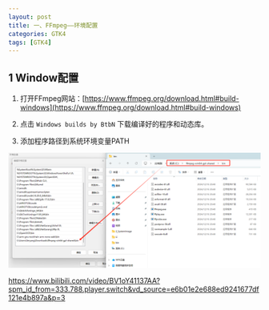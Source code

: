 ```yaml
---
layout: post
title: 一、FFmpeg——环境配置
categories: GTK4
tags: [GTK4]
---
```


## 1 Window配置

1. 打开FFmpeg网站：[https://www.ffmpeg.org/download.html#build-windows](https://www.ffmpeg.org/download.html#build-windows)

2. 点击 `Windows builds by BtbN` 下载编译好的程序和动态库。

3. 添加程序路径到系统环境变量PATH

![alt text](image.png)


 


https://www.bilibili.com/video/BV1oY41137AA?spm_id_from=333.788.player.switch&vd_source=e6b01e2e688ed9241677df121e4b897a&p=3
